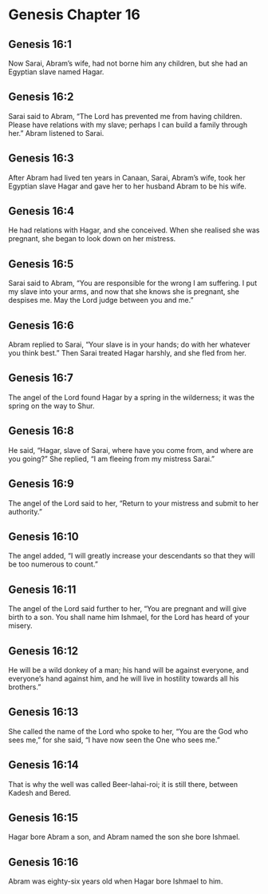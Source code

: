 # Genesis Chapter 16

## Genesis 16:1
Now Sarai, Abram’s wife, had not borne him any children, but she had an Egyptian slave named Hagar.

## Genesis 16:2
Sarai said to Abram, “The Lord has prevented me from having children. Please have relations with my slave; perhaps I can build a family through her.” Abram listened to Sarai.

## Genesis 16:3
After Abram had lived ten years in Canaan, Sarai, Abram’s wife, took her Egyptian slave Hagar and gave her to her husband Abram to be his wife.

## Genesis 16:4
He had relations with Hagar, and she conceived. When she realised she was pregnant, she began to look down on her mistress.

## Genesis 16:5
Sarai said to Abram, “You are responsible for the wrong I am suffering. I put my slave into your arms, and now that she knows she is pregnant, she despises me. May the Lord judge between you and me.”

## Genesis 16:6
Abram replied to Sarai, “Your slave is in your hands; do with her whatever you think best.” Then Sarai treated Hagar harshly, and she fled from her.

## Genesis 16:7
The angel of the Lord found Hagar by a spring in the wilderness; it was the spring on the way to Shur.

## Genesis 16:8
He said, “Hagar, slave of Sarai, where have you come from, and where are you going?” She replied, “I am fleeing from my mistress Sarai.”

## Genesis 16:9
The angel of the Lord said to her, “Return to your mistress and submit to her authority.”

## Genesis 16:10
The angel added, “I will greatly increase your descendants so that they will be too numerous to count.”

## Genesis 16:11
The angel of the Lord said further to her, “You are pregnant and will give birth to a son. You shall name him Ishmael, for the Lord has heard of your misery.

## Genesis 16:12
He will be a wild donkey of a man; his hand will be against everyone, and everyone’s hand against him, and he will live in hostility towards all his brothers.”

## Genesis 16:13
She called the name of the Lord who spoke to her, “You are the God who sees me,” for she said, “I have now seen the One who sees me.”

## Genesis 16:14
That is why the well was called Beer-lahai-roi; it is still there, between Kadesh and Bered.

## Genesis 16:15
Hagar bore Abram a son, and Abram named the son she bore Ishmael.

## Genesis 16:16
Abram was eighty-six years old when Hagar bore Ishmael to him.
